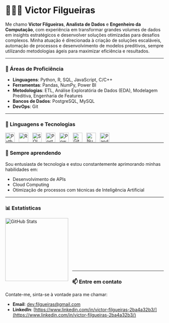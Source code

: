 # 👨🏻‍💻 Victor Filgueiras  

Me chamo **Victor Filgueiras**, **Analista de Dados** e **Engenheiro da Computação**, com experiência em transformar grandes volumes de dados em insights estratégicos e desenvolver soluções otimizadas para desafios complexos. Minha atuação é direcionada à criação de soluções escaláveis, automação de processos e desenvolvimento de modelos preditivos, sempre utilizando metodologias ágeis para maximizar eficiência e resultados. 

---

### 🚀 Áreas de Proficiência  
- **Linguagens**: Python, R, SQL, JavaScript, C/C++  
- **Ferramentas**: Pandas, NumPy, Power BI  
- **Metodologias**: ETL, Análise Exploratória de Dados (EDA), Modelagem Preditiva, Engenharia de Features  
- **Bancos de Dados**: PostgreSQL, MySQL  
- **DevOps**: Git  

---

### 🤖 Linguagens e Tecnologias  
<img align="left" alt="Python" title="Python" width="30px" style="padding-right: 10px;" src="https://cdn.jsdelivr.net/gh/devicons/devicon/icons/python/python-original.svg" />
<img align="left" alt="R" title="R" width="30px" style="padding-right: 10px;" src="https://cdn.jsdelivr.net/gh/devicons/devicon/icons/r/r-original.svg" />
<img align="left" alt="SQL" title="SQL" width="30px" style="padding-right: 10px;" src="https://cdn.jsdelivr.net/gh/devicons/devicon/icons/mysql/mysql-original-wordmark.svg" />
<img align="left" alt="PostgreSQL" title="PostgreSQL" width="30px" style="padding-right: 10px;" src="https://cdn.jsdelivr.net/gh/devicons/devicon/icons/postgresql/postgresql-original.svg" />
<img align="left" alt="Power BI" title="Power BI" width="30px" style="padding-right: 10px;" src="https://img.icons8.com/color/48/000000/power-bi.png" />
<img align="left" alt="Git" title="Git" width="30px" style="padding-right: 10px;" src="https://cdn.jsdelivr.net/gh/devicons/devicon/icons/git/git-original.svg" />
<img align="left" alt="NumPy" title="NumPy" width="30px" style="padding-right: 10px;" src="https://cdn.jsdelivr.net/gh/devicons/devicon/icons/numpy/numpy-original.svg" />
<img align="left" alt="Pandas" title="Pandas" width="30px" style="padding-right: 10px;" src="https://cdn.jsdelivr.net/gh/devicons/devicon/icons/pandas/pandas-original-wordmark.svg" />
<br>

---

### 🌱 Sempre aprendendo  
Sou entusiasta de tecnologia e estou constantemente aprimorando minhas habilidades em:  
- Desenvolvimento de APIs  
- Cloud Computing  
- Otimização de processos com técnicas de Inteligência Artificial  

---

### 📊 Estatísticas  
<p>
  <img 
    align="left" 
    alt="GitHub Stats" 
    height="200" 
    style="padding-right: 10px;" 
    src="https://github-readme-stats.vercel.app/api?username=Victor-Filgueiras&show_icons=true&theme=tokyonight&include_all_commits=true&locale=pt-br" 
  />
</p>  
<br><br><br><br><br><br><br><br><br>

---

### 📫 Entre em contato  
Contate-me, sinta-se à vontade para me chamar:  
- **Email**: dev.filgueiras@gmail.com  
- **LinkedIn**: [https://www.linkedin.com/in/victor-filgueiras-2ba4a32b3/](https://www.linkedin.com/in/victor-filgueiras-2ba4a32b3/)  
